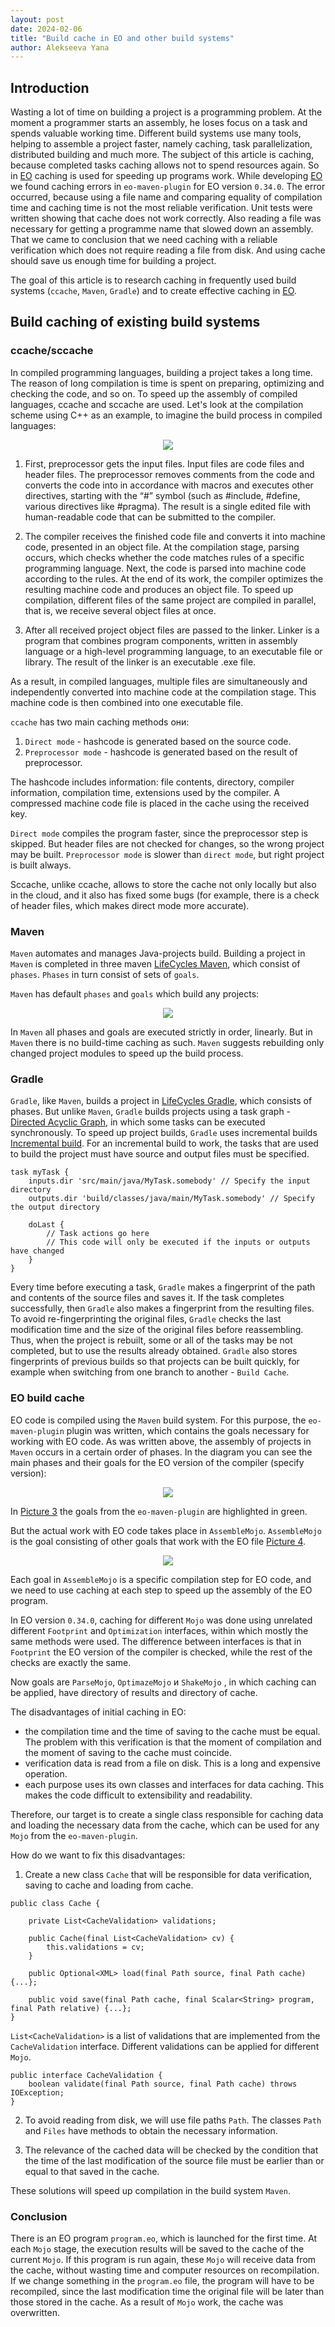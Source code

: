 ```yaml
---
layout: post
date: 2024-02-06
title: "Build cache in EO and other build systems"
author: Alekseeva Yana
---
```



## Introduction
Wasting a lot of time on building a project is a programming problem. At the moment a programmer starts an
assembly, he loses focus on a task and spends valuable working time. Different build systems use many tools,
helping to assemble a project faster, namely caching, task parallelization, distributed building and much more.
The subject of this article is caching, because completed tasks caching allows not to spend resources again. 
So in [EO](https://github.com/objectionary/eo) caching is used for speeding up programs work.
While developing [EO](https://github.com/objectionary/eo) we found caching errors in `eo-maven-plugin`
for EO version `0.34.0`. The error occurred, because using a file name and comparing equality of
compilation time and caching time is not the most reliable verification. Unit tests were written showing that 
cache does not work correctly. Also reading a file was necessary for getting a programme name 
that slowed down an assembly. 
That we came to conclusion that we need caching with a reliable verification which does not require reading a file
from disk. And using cache should save us enough time for building a project.

The goal of this article is to research caching in frequently used build systems (`ccache`, `Maven`, `Gradle`)
and to create effective caching in [EO](https://github.com/objectionary/eo).

<!--more-->

## Build caching of existing build systems

### ccache/sccache
In compiled programming languages, building a project takes a long time.
The reason of long compilation is time is spent on preparing, optimizing and checking the code, and so on.
To speed up the assembly of compiled languages, ccache and sccache are used.
Let's look at the compilation scheme using C++ as an example,
to imagine the build process in compiled languages:

<p align="center">
  <img src="/images/ccache.svg">
</p>

1) First, preprocessor gets the input files. Input files are code files and header files.
The preprocessor removes comments from the code and converts the code into in accordance
with macros and executes other directives, starting with the “#” symbol
(such as #include, #define, various directives like #pragma).
The result is a single edited file with human-readable code that can be submitted to the compiler.


2) The compiler receives the finished code file and converts it into machine code, presented in an object file.
At the compilation stage, parsing occurs, which checks whether the code matches
rules of a specific programming language. Next, the code is parsed into machine code according to the rules.
At the end of its work, the compiler optimizes the resulting machine code and produces an object file. 
To speed up compilation, different files of the same project are compiled in parallel,
that is, we receive several object files at once.

3)  After all received project object files are passed to the linker.
Linker is a program that combines program components, written in assembly language or a high-level programming language,
to an executable file or library. The result of the linker is an executable .exe file.


As a result, in compiled languages, multiple files are simultaneously and independently converted into machine code at the compilation stage.
This machine code is then combined into one executable file.


`ccache` has two main caching methods они:
1) `Direct mode` - hashcode is generated based on the source code.
2) `Preprocessor mode` - hashcode is generated based on the result of preprocessor.

The hashcode includes information: file contents, directory, compiler information, compilation time, extensions
used by the compiler. A compressed machine code file is placed in the cache using the received key.

`Direct mode` compiles the program faster, since the preprocessor step is skipped. 
But header files are not checked for changes, so the wrong project may be built.
`Preprocessor mode` is slower than `direct mode`, but right project is built always.

Sccache, unlike ccache, allows to store the cache not only locally but also in the cloud,
and it also has fixed some bugs (for example, there is a check of header files, which makes direct mode more accurate).


### Maven
`Maven` automates and manages Java-projects build. Building a project in `Maven` is completed in three
maven [LifeCycles Maven](https://maven.apache.org/guides/introduction/introduction-to-the-lifecycle.html),
which consist of `phases`. `Phases` in turn consist of sets of `goals`.

`Maven` has default `phases` and `goals`  which build any projects:

<p align="center">
  <img src="/images/defaultPhaseMaven.svg">
</p>

In `Maven` all phases and goals are executed strictly in order, linearly.
But in `Maven` there is no build-time caching as such.
`Maven` suggests rebuilding only changed project modules to speed up the build process.

### Gradle
`Gradle`, like `Maven`, builds a project in 
[LifeCycles Gradle](https://docs.gradle.org/current/userguide/build_lifecycle.html), which consists of phases.
But unlike `Maven`, `Gradle` builds projects using a task graph - 
[Directed Acyclic Graph](https://en.wikipedia.org/wiki/Directed_acyclic_graph),
in which some tasks can be executed synchronously.
To speed up project builds, `Gradle` uses incremental builds
[Incremental build](https://docs.gradle.org/current/userguide/incremental_build.html#sec:how_does_it_work).
For an incremental build to work, the tasks that are used to build the project must have
source and output files must be specified.
```
task myTask {
    inputs.dir 'src/main/java/MyTask.somebody' // Specify the input directory
    outputs.dir 'build/classes/java/main/MyTask.somebody' // Specify the output directory

    doLast {
        // Task actions go here
        // This code will only be executed if the inputs or outputs have changed
    }
}
```
Every time before executing a task, `Gradle` makes a fingerprint of the path
and contents of the source files and saves it.
If the task completes successfully, then `Gradle` also makes a fingerprint from the resulting files.
To avoid re-fingerprinting the original files, `Gradle` checks the last modification time and the size of the original
files before reassembling. Thus, when the project is rebuilt, some or all of the tasks may be
not completed, but to use the results already obtained.
`Gradle` also stores fingerprints of previous builds so that projects can be built quickly, for example when switching
from one branch to another - `Build Cache`.




### EO build cache

EO code is compiled using the `Maven` build system.
For this purpose, the `eo-maven-plugin` plugin was written,
which contains the goals necessary for working with EO code.
As was written above, the assembly of projects in `Maven` occurs in a certain order of phases.
In the diagram you can see the main phases and their goals for the EO version of the compiler (specify version):

<p align="center">
  <img src="/images/EO.svg">
</p>

In [Picture 3](/images/EO.svg) the goals from the `eo-maven-plugin`
are highlighted in green.


But the actual work with EO code takes place in `AssembleMojo`.
`AssembleMojo` is the goal consisting of other goals that work with the EO file 
[Picture 4](/images/AssembleMojo.svg).


<p align="center">
  <img src="/images/AssembleMojo.svg">
</p>

Each goal in `AssembleMojo` is a specific compilation step for EO code, and we need to use
caching at each step to speed up the assembly of the EO program.

In EO version `0.34.0`, 
caching for different `Mojo` was done using unrelated different `Footprint` and `Optimization` interfaces,
within which mostly the same methods were used.
The difference between interfaces is that in `Footprint` the EO version of the compiler is checked,
while the rest of the checks are exactly the same.


Now goals are `ParseMojo`, `OptimazeMojo` и `ShakeMojo` , in which caching can be applied,
have directory of results and directory of cache.


The disadvantages of initial caching in EO:
* the compilation time and the time of saving to the cache must be equal. 
The problem with this verification is that the moment of compilation and the moment of saving to the cache must coincide.
* verification data is read from a file on disk. This is a long and expensive operation.
* each purpose uses its own classes and interfaces for data caching. 
This makes the code difficult to extensibility and readability.


Therefore, our target is to create a single class responsible for caching data
and loading the necessary data from the cache, which can be used for any `Mojo` from the `eo-maven-plugin`.


How do we want to fix this disadvantages:
1) Create a new class `Cache` that will be responsible for data verification, saving to cache and loading from cache.

```
public class Cache {

    private List<CacheValidation> validations;
    
    public Cache(final List<CacheValidation> cv) {
        this.validations = cv;
    }
    
    public Optional<XML> load(final Path source, final Path cache) {...};
    
    public void save(final Path cache, final Scalar<String> program, final Path relative) {...};
}
```


`List<CacheValidation>` is a list of validations that are implemented from the `CacheValidation` interface.
Different validations can be applied for different `Mojo`.


```
public interface CacheValidation {
    boolean validate(final Path source, final Path cache) throws IOException;
}
```

2) To avoid reading from disk, we will use file paths `Path`.
The classes `Path` and `Files` have methods to obtain the necessary information.


3) The relevance of the cached data will be checked by the condition
that the time of the last modification of the source file must be earlier than or equal to that saved in the cache.

These solutions will speed up compilation in the build system `Maven`.


### Conclusion
There is an EO program `program.eo`, which is launched for the first time.
At each `Mojo` stage, the execution results will be saved to the cache of the current `Mojo`.
If this program is run again, these `Mojo` will receive data from the cache,
without wasting time and computer resources on recompilation.
If we change something in the `program.eo` file, the program will have to be recompiled,
since the last modification time the original file will be later than those stored in the cache.
As a result of `Mojo` work, the cache was overwritten.

















